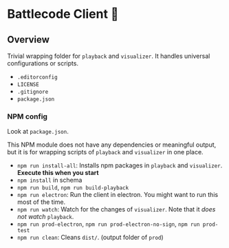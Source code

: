 # Battlecode Client 🌱

## Overview
Trivial wrapping folder for `playback` and `visualizer`. It handles universal configurations or scripts.

* `.editorconfig`
* `LICENSE`
* `.gitignore`
* `package.json`

### NPM config
Look at `package.json`.

This NPM module does not have any dependencies or meaningful output, but it is for wrapping scripts of `playback` and `visualizer` in one place.

 * `npm run install-all`: Installs npm packages in `playback` and `visualizer`. **Execute this when you start**
 * `npm install` in schema
 * `npm run build`, `npm run build-playback`
 * `npm run electron`: Run the client in electron. You might want to run this most of the time.
 * `npm run watch`: Watch for the changes of `visualizer`. Note that it *does not watch* `playback`.
 * `npm run prod-electron`, `npm run prod-electron-no-sign`, `npm run prod-test`
 * `npm run clean`: Cleans `dist/`. (output folder of `prod`)
